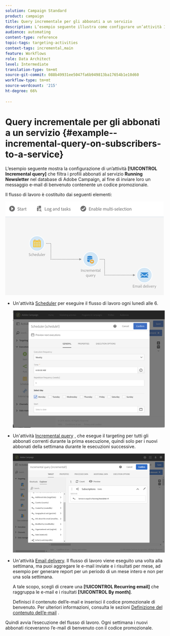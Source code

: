 ```yaml
---
solution: Campaign Standard
product: campaign
title: Query incrementale per gli abbonati a un servizio
description: L’esempio seguente illustra come configurare un’attività Incremental query per filtrare gli abbonati a un servizio.
audience: automating
content-type: reference
topic-tags: targeting-activities
context-tags: incremental,main
feature: Workflows
role: Data Architect
level: Intermediate
translation-type: tm+mt
source-git-commit: 088b49931ee5047fa6b949813ba17654b1e10d60
workflow-type: tm+mt
source-wordcount: '215'
ht-degree: 66%

---
```



# Query incrementale per gli abbonati a un servizio {#example--incremental-query-on-subscribers-to-a-service}

L’esempio seguente mostra la configurazione di un’attività **[!UICONTROL Incremental query]** che filtra i profili abbonati al servizio **Running Newsletter** nel database di Adobe Campaign, al fine di inviare loro un messaggio e-mail di benvenuto contenente un codice promozionale.

Il flusso di lavoro è costituito dai seguenti elementi:

![](assets/incremental_query_example1.png)

* Un&#39;attività [Scheduler](../../automating/using/scheduler.md) per eseguire il flusso di lavoro ogni lunedì alle 6.

   ![](assets/incremental_query_example2.png)

* Un&#39;attività [Incremental query](../../automating/using/incremental-query.md) , che esegue il targeting per tutti gli abbonati correnti durante la prima esecuzione, quindi solo per i nuovi abbonati della settimana durante le esecuzioni successive.

   ![](assets/incremental_query_example3.png)

* Un&#39;attività [Email delivery](../../automating/using/email-delivery.md). Il flusso di lavoro viene eseguito una volta alla settimana, ma puoi aggregare le e-mail inviate e i risultati per mese, ad esempio per generare report per un periodo di un mese intero e non per una sola settimana.

   A tale scopo, scegli di creare una **[!UICONTROL Recurring email]** che raggruppa le e-mail e i risultati **[!UICONTROL By month]**.

   Definisci il contenuto dell’e-mail e inserisci il codice promozionale di benvenuto. Per ulteriori informazioni, consulta le sezioni [Definizione del contenuto dell’e-mail](../../designing/using/personalization.md) .

Quindi avvia l’esecuzione del flusso di lavoro. Ogni settimana i nuovi abbonati riceveranno l’e-mail di benvenuto con il codice promozionale.
